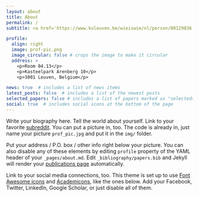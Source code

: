```yaml
---
layout: about
title: About
permalink: /
subtitle: <a href='https://www.kuleuven.be/wieiswie/nl/person/00129836'>Postdoctoral researcher; Dynamical Systems, Signal Processing and Data Analytics (STADIUS); KU Leuven</a>.

profile:
  align: right
  image: prof-pic.png
  image_circular: false # crops the image to make it circular
  address: >
    <p>Room 04.13</p>
    <p>Kasteelpark Arenberg 10</p>
    <p>3001 Leuven, Belgium</p>

news: true  # includes a list of news items
latest_posts: false  # includes a list of the newest posts
selected_papers: false # includes a list of papers marked as "selected={true}"
social: true  # includes social icons at the bottom of the page
---
```


Write your biography here. Tell the world about yourself. Link to your favorite [subreddit](http://reddit.com). You can put a picture in, too. The code is already in, just name your picture `prof_pic.jpg` and put it in the `img/` folder.

Put your address / P.O. box / other info right below your picture. You can also disable any of these elements by editing `profile` property of the YAML header of your `_pages/about.md`. Edit `_bibliography/papers.bib` and Jekyll will render your [publications page](/al-folio/publications/) automatically.

Link to your social media connections, too. This theme is set up to use [Font Awesome icons](http://fortawesome.github.io/Font-Awesome/) and [Academicons](https://jpswalsh.github.io/academicons/), like the ones below. Add your Facebook, Twitter, LinkedIn, Google Scholar, or just disable all of them.
